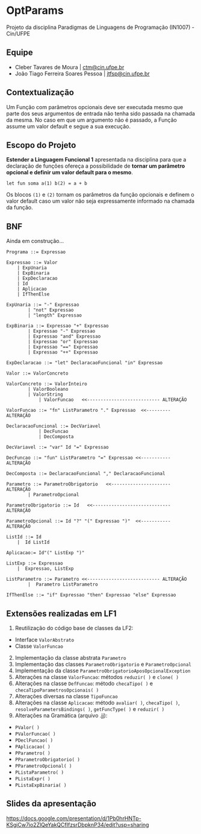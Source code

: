 # OptParams
Projeto da disciplina Paradigmas de Linguagens de Programação (IN1007) - Cin/UFPE

## Equipe
* Cleber Tavares de Moura | ctm@cin.ufpe.br
* João Tiago Ferreira Soares Pessoa | jtfsp@cin.ufpe.br

## Contextualização
Um Função com parâmetros opcionais deve ser executada mesmo que parte dos seus argumentos de entrada não tenha sido passada na chamada da mesma.
No caso em que um argumento não é passado, a Função assume um valor default e segue a sua execução.

## Escopo do Projeto
**Estender a Linguagem Funcional 1** apresentada na disciplina para que a declaração de funções ofereça a possibilidade de **tornar um parâmetro opcional e definir um valor default para o mesmo**.

```
let fun soma a(1) b(2) = a + b
```

Os blocos ``(1)`` e ``(2)`` tornam os parâmetros da função opcionais e definem o valor default caso um valor não seja expressamente informado na chamada da função.

## BNF
Ainda em construção...
```
Programa ::= Expressao

Expressao ::= Valor
	| ExpUnaria
	| ExpBinaria
	| ExpDeclaracao
	| Id
	| Aplicacao
	| IfThenElse

ExpUnaria ::= "-" Expressao 
		| "not" Expressao 
		| "length" Expressao

ExpBinaria ::= Expressao "+" Expressao
		| Expressao "-" Expressao
		| Expressao "and" Expressao
		| Expressao "or" Expressao
		| Expressao "==" Expressao
		| Expressao "++" Expressao

ExpDeclaracao ::= "let" DeclaracaoFuncional "in" Expressao

Valor ::= ValorConcreto

ValorConcreto ::= ValorInteiro 
		| ValorBooleano 
		| ValorString
      		| ValorFuncao	<<--------------------------- ALTERAÇÃO

ValorFuncao ::= "fn" ListParametro "." Expressao  <<--------- ALTERAÇÃO

DeclaracaoFuncional ::= DecVariavel
			| DecFuncao
			| DecComposta

DecVariavel ::= "var" Id "=" Expressao

DecFuncao ::= "fun" ListParametro "=" Expressao	<<----------- ALTERAÇÃO

DecComposta ::= DeclaracaoFuncional "," DeclaracaoFuncional

Parametro ::= ParametroObrigatorio   <<---------------------- ALTERAÇÃO 
		| ParametroOpcional

ParametroObrigatorio ::= Id   <<----------------------------- ALTERAÇÃO

ParametroOpcional ::= Id "?" "(" Expressao ")"	<<----------- ALTERAÇÃO

ListId ::= Id  
	|  Id ListId

Aplicacao:= Id"(" ListExp ")"

ListExp ::= Expressao  
	|  Expressao, ListExp

ListParametro ::= Parametro	<<--------------------------- ALTERAÇÃO
		|  Parametro ListParametro

IfThenElse ::= "if" Expressao "then" Expressao "else" Expressao
```

## Extensões realizadas em LF1
1. Reutilização do código base de classes da LF2:
* Interface ```ValorAbstrato```
* Classe ```ValorFuncao```
2. Implementação da classe abstrata ```Parametro```
3. Implementação das classes ```ParametroObrigatorio``` e ```ParametroOpcional```
4. Implementação da classe ```ParametroObrigatorioAposOpcionalException```
5. Alterações na classe ```ValorFuncao```: métodos ```reduzir( )``` e ```clone( )```
6. Alterações na classe ```DefFuncao```: método ```checaTipo( )``` e ```checaTipoParametrosOpcionais( )```
7. Alterações diversas na classe ```TipoFuncao```
8. Alterações na classe ```Aplicacao```: método ```avaliar( )```, ```checaTipo( )```, ```resolveParametersBindings( )```, ```getFuncType( )``` e ```reduzir( )```
9. Alterações na Gramática (arquivo .jj):
* ```PValor( )```
* ```PValorFuncao( )```
* ```PDeclFuncao( )```
* ```PAplicacao( )```
* ```PParametro( )```
* ```PParametroObrigatorio( )```
* ```PParametroOpcional( )```
* ```PListaParametro( )```
* ```PListaExpr( )```
* ```PListaExpBinaria( )```

## Slides da apresentação
https://docs.google.com/presentation/d/1Pb0hrHNTp-KSgiCw7io2ZlQeYakQCfIfzsrDbpknP34/edit?usp=sharing
